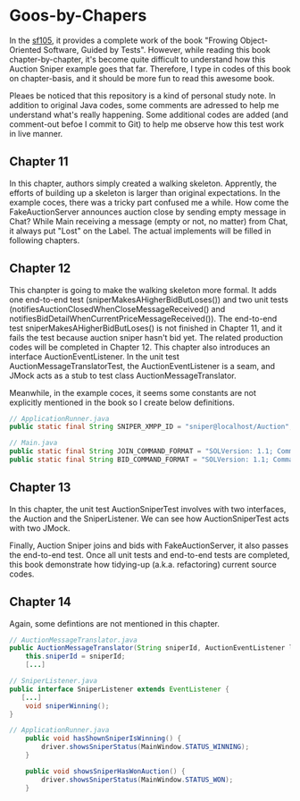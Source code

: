 # Goos-by-Chapers

In the [sf105](https://github.com/sf105/goos-code), it provides a complete work of the book "Frowing Object-Oriented Software, Guided by Tests". However, while reading this book chapter-by-chapter, it's become quite difficult to understand how this Auction Sniper example goes that far. Therefore, I type in codes of this book on chapter-basis, and it should be more fun to read this awesome book.

Pleaes be noticed that this repository is a kind of personal study note. In addition to original Java codes, some comments are adressed to help me understand what's really happening. Some additional codes are added (and comment-out befoe I commit to Git) to help me observe how this test work in live manner.

## Chapter 11
In this chapter, authors simply created a walking skeleton. Apprently, the efforts of building up a skeleton is larger than original expectations.
In the example coces, there was a tricky part confused me a while. How come the FakeAuctionServer announces auction close by sending empty message in Chat?
While Main receiving a message (empty or not, no matter) from Chat, it always put "Lost" on the Label. The actual implements will be filled in following chapters. 

## Chapter 12
This chanpter is going to make the walking skeleton more formal. It adds one end-to-end test (sniperMakesAHigherBidButLoses()) and two unit tests (notifiesAuctionClosedWhenCloseMessageReceived() and notifiesBidDetailWhenCurrentPriceMessageReceived()).
The end-to-end test sniperMakesAHigherBidButLoses() is not finished in Chapter 11, and it fails the test because auction sniper hasn't bid yet. The related production codes will be completed in Chapter 12.
This chapter also introduces an interface AuctionEventListener. In the unit test AuctionMessageTranslatorTest, the AuctionEventListener is a seam, and JMock acts as a stub to test class AuctionMessageTranslator.

Meanwhile, in the example coces, it seems some constants are not explicitly mentioned in the book so I create below definitions.

```java
// ApplicationRunner.java
public static final String SNIPER_XMPP_ID = "sniper@localhost/Auction";

// Main.java
public static final String JOIN_COMMAND_FORMAT = "SOLVersion: 1.1; Command: JOIN;";
public static final String BID_COMMAND_FORMAT = "SOLVersion: 1.1; Command: BID; Price: %d;";
```

## Chapter 13
In this chapter, the unit test AuctionSniperTest involves with two interfaces, the Auction and the SniperListener. We can see how AuctionSniperTest acts with two JMock.

Finally, Auction Sniper joins and bids with FakeAuctionServer, it also passes the end-to-end test.
Once all unit tests and end-to-end tests are completed, this book demonstrate how tidying-up (a.k.a. refactoring) current source codes.

## Chapter 14
Again, some defintions are not mentioned in this chapter.

```java
// AuctionMessageTranslator.java
public AuctionMessageTranslator(String sniperId, AuctionEventListener listener) {
    this.sniperId = sniperId;
    [...]

// SniperListener.java
public interface SniperListener extends EventListener {
   [...]
    void sniperWinning();
}

// ApplicationRunner.java
    public void hasShownSniperIsWinning() {
        driver.showsSniperStatus(MainWindow.STATUS_WINNING);
    }

    public void showsSniperHasWonAuction() {
        driver.showsSniperStatus(MainWindow.STATUS_WON);
    }

```
